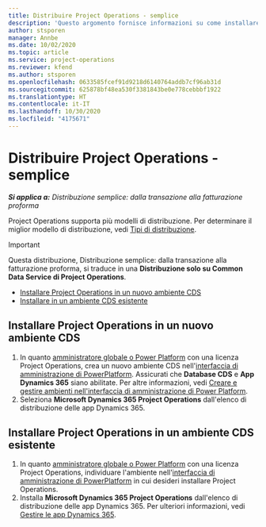 ```yaml
---
title: Distribuire Project Operations - semplice
description: 'Questo argomento fornisce informazioni su come installare la distribuzione semplice di Project Operations: dalla transazione alla fatturazione proforma.'
author: stsporen
manager: Annbe
ms.date: 10/02/2020
ms.topic: article
ms.service: project-operations
ms.reviewer: kfend
ms.author: stsporen
ms.openlocfilehash: 0633585fcef91d9218d6140764addb7cf96ab31d
ms.sourcegitcommit: 625878bf48ea530f3381843be0e778cebbbf1922
ms.translationtype: HT
ms.contentlocale: it-IT
ms.lasthandoff: 10/30/2020
ms.locfileid: "4175671"
---
```

# <a name="deploy-project-operations---lite"></a>Distribuire Project Operations - semplice

_**Si applica a:** Distribuzione semplice: dalla transazione alla fatturazione proforma_

Project Operations supporta più modelli di distribuzione. Per determinare il miglior modello di distribuzione, vedi [Tipi di distribuzione](determine-deployment-type.md).


> [!IMPORTANT]
> Questa distribuzione, Distribuzione semplice: dalla transazione alla fatturazione proforma, si traduce in una **Distribuzione solo su Common Data Service di Project Operations**.

- [Installare Project Operations in un nuovo ambiente CDS](#new)
- [Installare in un ambiente CDS esistente](#existing)



## <a name="install-project-operations-to-a-new-cds-environment"></a><a name="new"></a>Installare Project Operations in un nuovo ambiente CDS

1. In quanto [amministratore globale o Power Platform](https://docs.microsoft.com/power-platform/admin/global-service-administrators-can-administer-without-license) con una licenza Project Operations, crea un nuovo ambiente CDS nell'[interfaccia di amministrazione di PowerPlatform](https://admin.powerplatform.com). Assicurati che **Database CDS** e **App Dynamics 365** siano abilitate. Per altre informazioni, vedi [Creare e gestire ambienti nell'interfaccia di amministrazione di Power Platform](https://docs.microsoft.com/power-platform/admin/create-environment#create-an-environment-in-the-power-platform-admin-center).
2. Seleziona **Microsoft Dynamics 365 Project Operations** dall'elenco di distribuzione delle app Dynamics 365.


## <a name="install-project-operations-to-an-existing-cds-environment"></a><a name="existing"></a>Installare Project Operations in un ambiente CDS esistente

1. In quanto [amministratore globale o Power Platform](https://docs.microsoft.com/power-platform/admin/global-service-administrators-can-administer-without-license) con una licenza Project Operations, individuare l'ambiente nell'[interfaccia di amministrazione di PowerPlatform](https://admin.powerplatform.com) in cui desideri installare Project Operations.
2. Installa **Microsoft Dynamics 365 Project Operations** dall'elenco di distribuzione delle app Dynamics 365. Per ulteriori informazioni, vedi [Gestire le app Dynamics 365](https://docs.microsoft.com/power-platform/admin/manage-apps).


